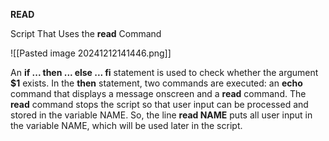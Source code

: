  **READ**

Script That Uses the **read** Command

![[Pasted image 20241212141446.png]]

An **if ... then ... else ... fi** statement is used to check whether the argument **$1** exists. In the **then** statement, two commands are executed: an **echo** command that displays a message onscreen and a **read** command. The **read** command stops the script so that user input can be processed and stored in the variable NAME. So, the line **read NAME** puts all user input in the variable NAME, which will be used later in the script.